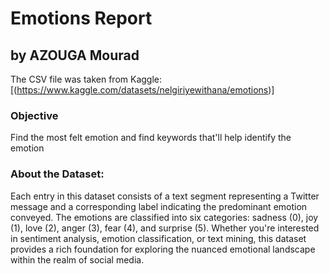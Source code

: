 # Emotions Report
## by AZOUGA Mourad
The CSV file was taken from Kaggle: [(https://www.kaggle.com/datasets/nelgiriyewithana/emotions)]

### Objective
Find the most felt emotion and find keywords that'll help identify the emotion

### About the Dataset:
Each entry in this dataset consists of a text segment representing a Twitter message and a corresponding label indicating the predominant emotion conveyed. The emotions are classified into six categories: sadness (0), joy (1), love (2), anger (3), fear (4), and surprise (5). Whether you're interested in sentiment analysis, emotion classification, or text mining, this dataset provides a rich foundation for exploring the nuanced emotional landscape within the realm of social media.
